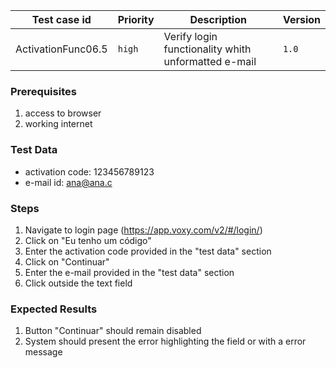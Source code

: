 Test case id | Priority | Description | Version
---|---|---|---
ActivationFunc06.5 | `high` | Verify login functionality whith unformatted e-mail| `1.0`

### Prerequisites
1. access to browser
2. working internet

### Test Data
* activation code: 123456789123
* e-mail id: ana@ana.c

### Steps
1. Navigate to login page (https://app.voxy.com/v2/#/login/)
2. Click on "Eu tenho um código"
3. Enter the activation code provided in the "test data" section
4. Click on "Continuar"
5. Enter the e-mail provided in the "test data" section
6. Click outside the text field

### Expected Results
1. Button "Continuar" should remain disabled
2. System should present the error highlighting the field or with a error message
